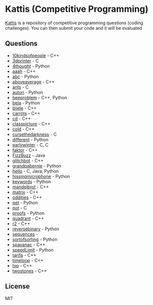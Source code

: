 # Kattis (Competitive Programming)

[Kattis](https://open.kattis.com/) is a repository of competitive programming questions (coding challenges). You can then submit your code and it will be evaluated



## Questions 
* [10kindsofpeople](https://open.kattis.com/problems/10kindsofpeople) - C++ 
* [3dprinter](https://open.kattis.com/problems/3dprinter) - C 
* [4thought](https://open.kattis.com/problems/4thought) - Python 
* [aaah](https://open.kattis.com/problems/aaah) - C++ 
* [abc](https://open.kattis.com/problems/abc) - Python 
* [aboveaverage](https://open.kattis.com/problems/aboveaverage) - C++ 
* [ants](https://open.kattis.com/problems/ants) - C 
* [autori](https://open.kattis.com/problems/autori) - Python 
* [beeproblem](https://open.kattis.com/problems/beeproblem) - C++, Python 
* [bela](https://open.kattis.com/problems/bela) - Python 
* [bijele](https://open.kattis.com/problems/bijele) - C++ 
* [carrots](https://open.kattis.com/problems/carrots) - C++ 
* [cd](https://open.kattis.com/problems/cd) - C++ 
* [classpicture](https://open.kattis.com/problems/classpicture) - C++ 
* [cold](https://open.kattis.com/problems/cold) - C++ 
* [cursethedarkness](https://open.kattis.com/problems/cursethedarkness) - C 
* [different](https://open.kattis.com/problems/different) - Python 
* [earlywinter](https://open.kattis.com/problems/earlywinter) - C, C 
* [faktor](https://open.kattis.com/problems/faktor) - C++ 
* [FizzBuzz](https://open.kattis.com/problems/FizzBuzz) - Java 
* [glitchbot](https://open.kattis.com/problems/glitchbot) - C++ 
* [grandpabernie](https://open.kattis.com/problems/grandpabernie) - Python 
* [hello](https://open.kattis.com/problems/hello) - C, Java, Python 
* [hissingmicrophone](https://open.kattis.com/problems/hissingmicrophone) - Python 
* [keywords](https://open.kattis.com/problems/keywords) - Python 
* [mandelbrot](https://open.kattis.com/problems/mandelbrot) - C++ 
* [matrix](https://open.kattis.com/problems/matrix) - C++ 
* [oddities](https://open.kattis.com/problems/oddities) - C++ 
* [pet](https://open.kattis.com/problems/pet) - Python 
* [pot](https://open.kattis.com/problems/pot) - C 
* [proofs](https://open.kattis.com/problems/proofs) - Python 
* [quadrant](https://open.kattis.com/problems/quadrant) - C++ 
* [r2](https://open.kattis.com/problems/r2) - C++ 
* [reversebinary](https://open.kattis.com/problems/reversebinary) - Python 
* [sequences](https://open.kattis.com/problems/sequences) -  
* [sortofsorting](https://open.kattis.com/problems/sortofsorting) - Python 
* [spavanac](https://open.kattis.com/problems/spavanac) - C++ 
* [speedLimit](https://open.kattis.com/problems/speedLimit) - Python 
* [tarifa](https://open.kattis.com/problems/tarifa) - C++ 
* [timeloop](https://open.kattis.com/problems/timeloop) - C++ 
* [tsp](https://open.kattis.com/problems/tsp) - C++ 
* [twostones](https://open.kattis.com/problems/twostones) - C++ 



## License

MIT